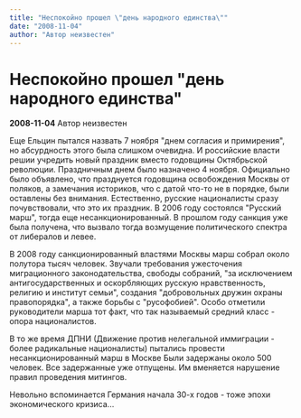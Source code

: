 ```yaml
---
title: "Неспокойно прошел \"день народного единства\""
date: "2008-11-04"
author: "Автор неизвестен"
---
```


# Неспокойно прошел "день народного единства"

**2008-11-04** Автор неизвестен

Еще Ельцин пытался назвать 7 ноября "днем согласия и примирения", но абсурдность этого была слишком очевидна. И российские власти решии учредить новый праздник вместо годовщины Октябрьской революции. Праздничным днем было назначено 4 ноября. Официально было объявлено, что празднуется годовщина освобождения Москвы от поляков, а замечания историков, что с датой что-то не в порядке, были оставлены без внимания. Естественно, русские националисты сразу почувствовали, что это их праздник. В 2006 году состоялся "Русский марш", тогда еще несанкционированный. В прошлом году санкция уже была получена, что вызвало тогда возмущение политического спектра от либералов и левее.

В 2008 году санкционированный властями Москвы марш собрал около полутора тысяч человек. Звучали требования ужесточения миграционного законодательства, свободы собраний, "за исключением антигосударственных и оскорбляющих русскую нравственность, религию и институт семьи", создания "добровольных дружин охраны правопорядка", а также борьбы с "русофобией". Особо отметили руководители марша тот факт, что так называемый средний класс - опора националистов.

В то же время ДПНИ (Движение против нелегальной иммиграции - более радикальные националисты) пытались провести несанкционированный марш в Москве Были задержаны около 500 человек. Все задержанные уже отпущены. Им вменяется нарушение правил проведения митингов.

Невольно вспоминается Германия начала 30-х годов - тоже эпохи экономического кризиса...